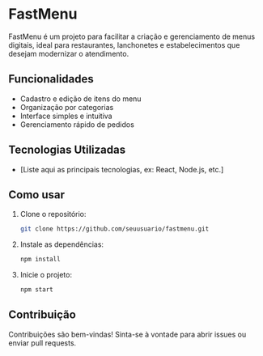 # FastMenu

FastMenu é um projeto para facilitar a criação e gerenciamento de menus digitais, ideal para restaurantes, lanchonetes e estabelecimentos que desejam modernizar o atendimento.

## Funcionalidades

- Cadastro e edição de itens do menu
- Organização por categorias
- Interface simples e intuitiva
- Gerenciamento rápido de pedidos

## Tecnologias Utilizadas

- [Liste aqui as principais tecnologias, ex: React, Node.js, etc.]

## Como usar

1. Clone o repositório:
    ```bash
    git clone https://github.com/seuusuario/fastmenu.git
    ```
2. Instale as dependências:
    ```bash
    npm install
    ```
3. Inicie o projeto:
    ```bash
    npm start
    ```

## Contribuição

Contribuições são bem-vindas! Sinta-se à vontade para abrir issues ou enviar pull requests.